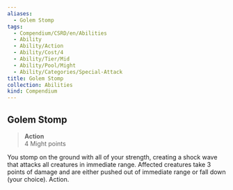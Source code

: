 ```yaml
---
aliases:
  - Golem Stomp
tags:
  - Compendium/CSRD/en/Abilities
  - Ability
  - Ability/Action
  - Ability/Cost/4
  - Ability/Tier/Mid
  - Ability/Pool/Might
  - Ability/Categories/Special-Attack
title: Golem Stomp
collection: Abilities
kind: Compendium
---
```

## Golem Stomp  
>**Action**  
>4 Might points
  
You stomp on the ground with all of your strength, creating a shock wave that attacks all creatures in immediate range. Affected creatures take 3 points of damage and are either pushed out of immediate range or fall down (your choice). Action.